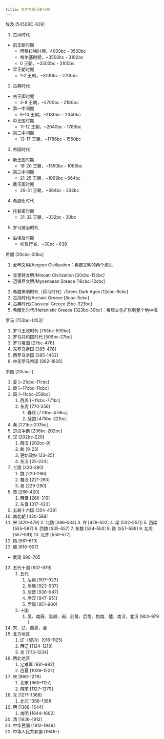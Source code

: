 ```yaml
---
title: 世界各国历史分期
---
```


埃及 [5450BC-639]
1. 古风时代
  - 前王朝时期
    - 阿穆拉特时期，4000bc - 3500bc
    - 格尔塞时期，~3500bc - 3100bc
    - 0 王朝，~3300bc - 3100bc
  - 早王朝时期
    - 1-2 王朝，~3100bc - 2700bc
2. 古典时代
  - 古王国时期
    - 3-8 王朝，~2700bc - 2180bc
  - 第一中间期
    - 9-10 王朝，~2180bc - 2040bc
  - 中王国时期
    - 11-12 王朝，~2040bc - 1786bc
  - 第二中间期
    - 13-17 王朝，~1786bc - 1550bc
3. 帝国时代
  - 新王国时期
    - 18-20 王朝，~1550bc - 1069bc
  - 第三中间期
    - 21-25 王朝，~1069bc - 664bc
  - 晚王国时期
    - 26-31 王朝，~664bc - 332bc
4. 希腊化时代
  - 托勒密时期
    - 31-32 王朝，~332bc - 30bc
5. 罗马统治时代
  - 后埃及时期
    - 埃及行省，~30bc - 639

希腊 [20cbc-30bc]
1. 爱琴文明/Aegean Civilization：希腊文明的两个源头
  * 克里特文明/Minoan Civilization [20cbc-15cbc]
  * 迈锡尼文明/Mycenaean Greece [16cbc-12cbc]
2. 希腊黑暗时代（荷马时代）/Greek Dark Ages [12cbc-9cbc]
3. 古风时代/Archaic Greece [8cbc-5cbc]
4. 古典时代/Classical Greece [5bc-323bc]
5. 希腊化时代/Hellenistic Greece [323bc-30bc]：希腊文化扩张到整个地中海

罗马 [753bc-1453]`
1. 罗马王政时代 [753bc-509bc]
2. 罗马共和国时代 [509bc-27bc]
3. 罗马帝国 [27bc-476]
4. 东罗马帝国 [395-476] 
5. 西罗马帝国 [395-1453]
6. 神圣罗马帝国 [962-1806]

中国 [20cbc-]
1. 夏 [~21cbc-17cbc]
2. 商 [~17cbc-11cbc]
3. 周 [~11cbc-256bc]
   1. 西周 [~11cbc-771bc]
   2. 东周 [770-256]
      1. 春秋 [770bc-476bc]
      2. 战国 [475bc-221bc]
4. 秦 [221bc-207bc]
5. 楚汉争霸 [206bc-202bc]
6. 汉 [202bc-220]
   1. 西汉 [202bc-9]
   2. 新 [9-23]
   3. 更始政权 [23–25]
   4. 东汉 [25-220]
7. 三国 [220-280]
   1. 魏 [220-266]
   2. 蜀汉 [221-263]
   3. 吴 [229-280]
8. 晋 [266-420]
   1. 西晋 [266-316]
   2. 东晋 [317-420]
9. 五胡十六国 [304-439]
10. 南北朝 [420-589]
   1.  宋 [420-479]
    2.  北魏 [386–534]
    3.  齐 [479–502]
    4.  梁 [502–557[]
    5.  西梁 [555–587]
    6.  西魏 [535–557]
    7.  东魏 [534–550]
    8.  陈 [557–589]
    9.  北周 [557–581]
    10. 北齐 [550–577]
11. 隋 [581–619]
12. 唐 [618–907]
  - 武周 690–705
13. 五代十国 [907-979]
    1. 五代
       1. 后梁 [907–923]
       2. 后唐 [923–937]
       3. 后晋 [936–947]
       4. 后汉 [947–951]
       5. 后周 [951–960]
    2. 十国
       1. 吴、南唐、吴越、闽、前蜀、后蜀、荆南、楚、南汉、北汉 [902–979	]
14. 宋、辽、西夏、金
   1. 北方地区
      1. 辽（契丹）[916–1125]
      1. 西辽 [1124–1218]
      2. 金 [1115–1234]
   2. 西北地区
      1. 定难军 [881–982]
      2. 西夏 [1038–1227]
   3. 宋 [960-1279]
      1. 北宋 [960–1127]
      2. 南宋 [1127–1279]
15. 元 [1271–1368]
    1.  北元 1368–1388
16. 明 [1368–1644]
    1.  南明 [1644–1662]
17. 清 [1636–1912]
18. 中华民国 [1912–1949]
19. 中华人民共和国 [1949-]